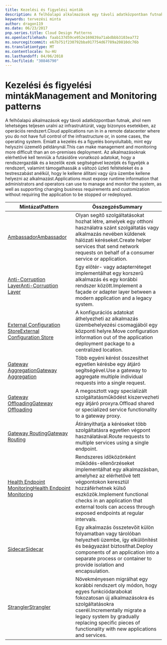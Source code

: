 ```yaml
---
title: Kezelési és figyelési minták
description: A felhőalapú alkalmazások egy távoli adatközpontban futnak, ahol nem lehetséges teljesen uralni az infrastruktúrát, vagy bizonyos esetekben, az operációs rendszert. Emiatt a kezelés és a figyelés bonyolultabb, mint egy helyszíni üzemelő példánynál. Az alkalmazásoknak elérhetővé kell tenniük a futásidőre vonatkozó adatokat, hogy a rendszergazdák és a kezelők ezek segítségével kezeljék és figyeljék a rendszert, valamint támogathassák a változó üzleti feltételeket és a testreszabást anélkül, hogy le kellene állítani vagy újra üzembe kellene helyezni az alkalmazást.
keywords: tervezési minta
author: dragon119
ms.date: 06/23/2017
pnp.series.title: Cloud Design Patterns
ms.openlocfilehash: faab137d59ce952e169839a71abdbbb3103ea772
ms.sourcegitcommit: e67b751f230792bba917754d67789a20810dc76b
ms.translationtype: MT
ms.contentlocale: hu-HU
ms.lasthandoff: 04/06/2018
ms.locfileid: "30846790"
---
```

# <a name="management-and-monitoring-patterns"></a><span data-ttu-id="428b7-106">Kezelési és figyelési minták</span><span class="sxs-lookup"><span data-stu-id="428b7-106">Management and Monitoring patterns</span></span>

<span data-ttu-id="428b7-107">A felhőalapú alkalmazások egy távoli adatközpontban futnak, ahol nem lehetséges teljesen uralni az infrastruktúrát, vagy bizonyos esetekben, az operációs rendszert.</span><span class="sxs-lookup"><span data-stu-id="428b7-107">Cloud applications run in in a remote datacenter where you do not have full control of the infrastructure or, in some cases, the operating system.</span></span> <span data-ttu-id="428b7-108">Emiatt a kezelés és a figyelés bonyolultabb, mint egy helyszíni üzemelő példánynál.</span><span class="sxs-lookup"><span data-stu-id="428b7-108">This can make management and monitoring more difficult than an on-premises deployment.</span></span> <span data-ttu-id="428b7-109">Az alkalmazásoknak elérhetővé kell tenniük a futásidőre vonatkozó adatokat, hogy a rendszergazdák és a kezelők ezek segítségével kezeljék és figyeljék a rendszert, valamint támogathassák a változó üzleti feltételeket és a testreszabást anélkül, hogy le kellene állítani vagy újra üzembe kellene helyezni az alkalmazást.</span><span class="sxs-lookup"><span data-stu-id="428b7-109">Applications must expose runtime information that administrators and operators can use to manage and monitor the system, as well as supporting changing business requirements and customization without requiring the application to be stopped or redeployed.</span></span>


|                              <span data-ttu-id="428b7-110">Mintázat</span><span class="sxs-lookup"><span data-stu-id="428b7-110">Pattern</span></span>                               |                                                              <span data-ttu-id="428b7-111">Összegzés</span><span class="sxs-lookup"><span data-stu-id="428b7-111">Summary</span></span>                                                              |
|--------------------------------------------------------------------|-----------------------------------------------------------------------------------------------------------------------------------|
|                   [<span data-ttu-id="428b7-112">Ambassador</span><span class="sxs-lookup"><span data-stu-id="428b7-112">Ambassador</span></span>](../ambassador.md)                   |                 <span data-ttu-id="428b7-113">Olyan segítő szolgáltatásokat hozhat létre, amelyek egy otthoni használatra szánt szolgáltatás vagy alkalmazás nevében küldenek hálózati kéréseket.</span><span class="sxs-lookup"><span data-stu-id="428b7-113">Create helper services that send network requests on behalf of a consumer service or application.</span></span>                 |
|        [<span data-ttu-id="428b7-114">Anti-Corruption Layer</span><span class="sxs-lookup"><span data-stu-id="428b7-114">Anti-Corruption Layer</span></span>](../anti-corruption-layer.md)        |                       <span data-ttu-id="428b7-115">Egy előtér- vagy adapterréteget implementálhat egy korszerű alkalmazás és egy korábbi rendszer között.</span><span class="sxs-lookup"><span data-stu-id="428b7-115">Implement a façade or adapter layer between a modern application and a legacy system.</span></span>                       |
| [<span data-ttu-id="428b7-116">External Configuration Store</span><span class="sxs-lookup"><span data-stu-id="428b7-116">External Configuration Store</span></span>](../external-configuration-store.md) |                <span data-ttu-id="428b7-117">A konfigurációs adatokat áthelyezheti az alkalmazás üzembehelyezési csomagjából egy központi helyre.</span><span class="sxs-lookup"><span data-stu-id="428b7-117">Move configuration information out of the application deployment package to a centralized location.</span></span>                |
|          [<span data-ttu-id="428b7-118">Gateway Aggregation</span><span class="sxs-lookup"><span data-stu-id="428b7-118">Gateway Aggregation</span></span>](../gateway-aggregation.md)          |                          <span data-ttu-id="428b7-119">Több egyéni kérést összesíthet egyetlen kérésbe egy átjáró segítségével.</span><span class="sxs-lookup"><span data-stu-id="428b7-119">Use a gateway to aggregate multiple individual requests into a single request.</span></span>                           |
|           [<span data-ttu-id="428b7-120">Gateway Offloading</span><span class="sxs-lookup"><span data-stu-id="428b7-120">Gateway Offloading</span></span>](../gateway-offloading.md)           |                              <span data-ttu-id="428b7-121">A megosztott vagy specializált szolgáltatásműködést kiszervezheti egy átjáró proxyra.</span><span class="sxs-lookup"><span data-stu-id="428b7-121">Offload shared or specialized service functionality to a gateway proxy.</span></span>                              |
|              [<span data-ttu-id="428b7-122">Gateway Routing</span><span class="sxs-lookup"><span data-stu-id="428b7-122">Gateway Routing</span></span>](../gateway-routing.md)              |                                   <span data-ttu-id="428b7-123">Átirányíthatja a kéréseket több szolgáltatásra egyetlen végpont használatával.</span><span class="sxs-lookup"><span data-stu-id="428b7-123">Route requests to multiple services using a single endpoint.</span></span>                                    |
|   [<span data-ttu-id="428b7-124">Health Endpoint Monitoring</span><span class="sxs-lookup"><span data-stu-id="428b7-124">Health Endpoint Monitoring</span></span>](../health-endpoint-monitoring.md)   |   <span data-ttu-id="428b7-125">Rendszeres időközönként működés-ellenőrzéseket implementálhat egy alkalmazásban, amelyhez az elérhetővé tett végpontokon keresztül hozzáférhetnek külső eszközök.</span><span class="sxs-lookup"><span data-stu-id="428b7-125">Implement functional checks in an application that external tools can access through exposed endpoints at regular intervals.</span></span>    |
|                      [<span data-ttu-id="428b7-126">Sidecar</span><span class="sxs-lookup"><span data-stu-id="428b7-126">Sidecar</span></span>](../sidecar.md)                      |         <span data-ttu-id="428b7-127">Egy alkalmazás összetevőit külön folyamatban vagy tárolóban helyezheti üzembe, így elkülönítést és beágyazást biztosíthat.</span><span class="sxs-lookup"><span data-stu-id="428b7-127">Deploy components of an application into a separate process or container to provide isolation and encapsulation.</span></span>          |
|                    [<span data-ttu-id="428b7-128">Strangler</span><span class="sxs-lookup"><span data-stu-id="428b7-128">Strangler</span></span>](../strangler.md)                    | <span data-ttu-id="428b7-129">Növekményesen migrálhat egy korábbi rendszert oly módon, hogy egyes funkciódarabokat fokozatosan új alkalmazásokra és szolgáltatásokra cserél.</span><span class="sxs-lookup"><span data-stu-id="428b7-129">Incrementally migrate a legacy system by gradually replacing specific pieces of functionality with new applications and services.</span></span> |

